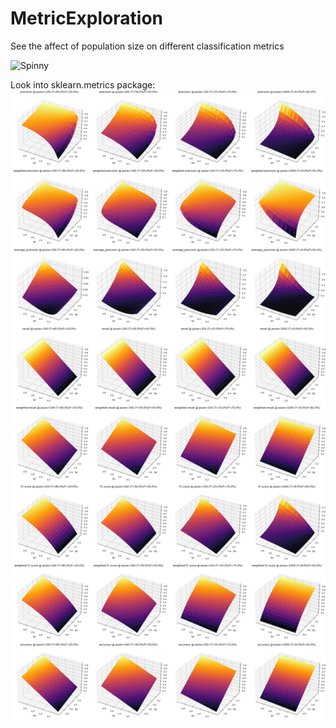 # MetricExploration
See the affect of population size on different classification metrics

![Spinny](https://github.com/uberj/MetricExploration/raw/main/animation.gif)

Look into sklearn.metrics package:
![Pretty](https://github.com/uberj/MetricExploration/raw/main/metrics-at-different-population-sizes-trues-are-80-120.png)
